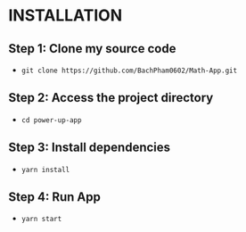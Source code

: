 

# INSTALLATION
## Step 1: Clone my source code
- `git clone https://github.com/BachPham0602/Math-App.git `
## Step 2: Access the project directory
- `cd power-up-app`
## Step 3: Install dependencies
- `yarn install`
## Step 4: Run App
- `yarn start`
 
 
